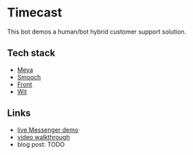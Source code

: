 # Timecast

This bot demos a human/bot hybrid customer support solution.

## Tech stack
- [Meya](https://meya.ai)
- [Smooch](https://smooch.io)
- [Front](https://frontapp.com)
- [Wit](https://wit.ai)

## Links
- [live Messenger demo](https://m.me/timecast)
- [video walkthrough](https://youtu.be/KLDV2RrtVBc)
- blog post: TODO
